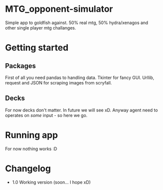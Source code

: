 # MTG_opponent-simulator
Simple app to goldfish against. 50% real mtg, 50% hydra/xenagos and other single player mtg challanges.

# Getting started

## Packages

First of all you need pandas to handling data. Tkinter for fancy GUI. Urllib, request and JSON for scraping images from scryfall.

## Decks

For now decks don't matter. In future we will see xD. Anyway agent need to operates on *some* input - so here we go.

# Running app

For now nothing works :D

# Changelog

- 1.0 Working version (soon... I hope xD)